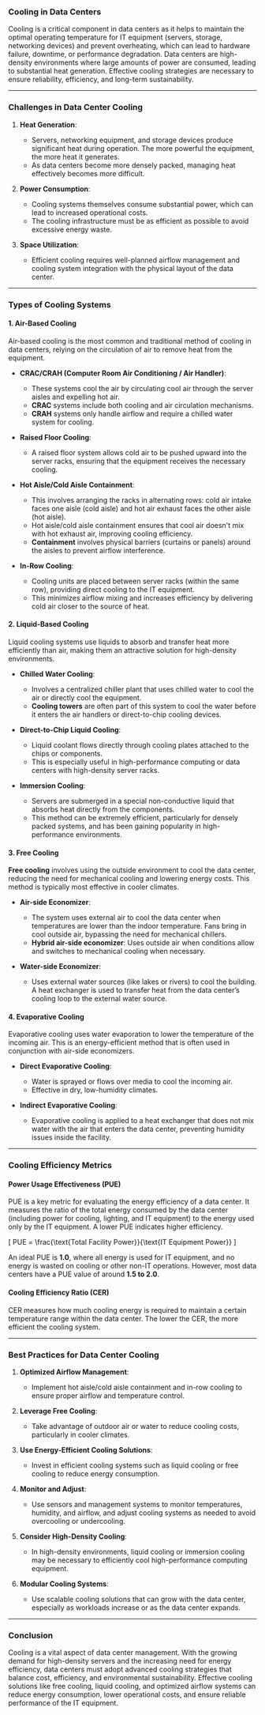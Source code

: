 ### **Cooling in Data Centers**

Cooling is a critical component in data centers as it helps to maintain the optimal operating temperature for IT equipment (servers, storage, networking devices) and prevent overheating, which can lead to hardware failure, downtime, or performance degradation. Data centers are high-density environments where large amounts of power are consumed, leading to substantial heat generation. Effective cooling strategies are necessary to ensure reliability, efficiency, and long-term sustainability.

---

### **Challenges in Data Center Cooling**

1. **Heat Generation**:
   - Servers, networking equipment, and storage devices produce significant heat during operation. The more powerful the equipment, the more heat it generates.
   - As data centers become more densely packed, managing heat effectively becomes more difficult.

2. **Power Consumption**:
   - Cooling systems themselves consume substantial power, which can lead to increased operational costs.
   - The cooling infrastructure must be as efficient as possible to avoid excessive energy waste.

3. **Space Utilization**:
   - Efficient cooling requires well-planned airflow management and cooling system integration with the physical layout of the data center.

---

### **Types of Cooling Systems**

#### **1. Air-Based Cooling**

Air-based cooling is the most common and traditional method of cooling in data centers, relying on the circulation of air to remove heat from the equipment.

- **CRAC/CRAH (Computer Room Air Conditioning / Air Handler)**:
  - These systems cool the air by circulating cool air through the server aisles and expelling hot air.
  - **CRAC** systems include both cooling and air circulation mechanisms.
  - **CRAH** systems only handle airflow and require a chilled water system for cooling.

- **Raised Floor Cooling**:
  - A raised floor system allows cold air to be pushed upward into the server racks, ensuring that the equipment receives the necessary cooling.

- **Hot Aisle/Cold Aisle Containment**:
  - This involves arranging the racks in alternating rows: cold air intake faces one aisle (cold aisle) and hot air exhaust faces the other aisle (hot aisle).
  - Hot aisle/cold aisle containment ensures that cool air doesn't mix with hot exhaust air, improving cooling efficiency.
  - **Containment** involves physical barriers (curtains or panels) around the aisles to prevent airflow interference.

- **In-Row Cooling**:
  - Cooling units are placed between server racks (within the same row), providing direct cooling to the IT equipment.
  - This minimizes airflow mixing and increases efficiency by delivering cold air closer to the source of heat.

#### **2. Liquid-Based Cooling**

Liquid cooling systems use liquids to absorb and transfer heat more efficiently than air, making them an attractive solution for high-density environments.

- **Chilled Water Cooling**:
  - Involves a centralized chiller plant that uses chilled water to cool the air or directly cool the equipment.
  - **Cooling towers** are often part of this system to cool the water before it enters the air handlers or direct-to-chip cooling devices.

- **Direct-to-Chip Liquid Cooling**:
  - Liquid coolant flows directly through cooling plates attached to the chips or components.
  - This is especially useful in high-performance computing or data centers with high-density server racks.

- **Immersion Cooling**:
  - Servers are submerged in a special non-conductive liquid that absorbs heat directly from the components.
  - This method can be extremely efficient, particularly for densely packed systems, and has been gaining popularity in high-performance environments.

#### **3. Free Cooling**

**Free cooling** involves using the outside environment to cool the data center, reducing the need for mechanical cooling and lowering energy costs. This method is typically most effective in cooler climates.

- **Air-side Economizer**:
  - The system uses external air to cool the data center when temperatures are lower than the indoor temperature. Fans bring in cool outside air, bypassing the need for mechanical chillers.
  - **Hybrid air-side economizer**: Uses outside air when conditions allow and switches to mechanical cooling when necessary.

- **Water-side Economizer**:
  - Uses external water sources (like lakes or rivers) to cool the building. A heat exchanger is used to transfer heat from the data center’s cooling loop to the external water source.

#### **4. Evaporative Cooling**

Evaporative cooling uses water evaporation to lower the temperature of the incoming air. This is an energy-efficient method that is often used in conjunction with air-side economizers.

- **Direct Evaporative Cooling**:
  - Water is sprayed or flows over media to cool the incoming air.
  - Effective in dry, low-humidity climates.

- **Indirect Evaporative Cooling**:
  - Evaporative cooling is applied to a heat exchanger that does not mix water with the air that enters the data center, preventing humidity issues inside the facility.

---

### **Cooling Efficiency Metrics**

#### **Power Usage Effectiveness (PUE)**

PUE is a key metric for evaluating the energy efficiency of a data center. It measures the ratio of the total energy consumed by the data center (including power for cooling, lighting, and IT equipment) to the energy used only by the IT equipment. A lower PUE indicates higher efficiency.

\[
PUE = \frac{\text{Total Facility Power}}{\text{IT Equipment Power}}
\]

An ideal PUE is **1.0**, where all energy is used for IT equipment, and no energy is wasted on cooling or other non-IT operations. However, most data centers have a PUE value of around **1.5 to 2.0**.

#### **Cooling Efficiency Ratio (CER)**

CER measures how much cooling energy is required to maintain a certain temperature range within the data center. The lower the CER, the more efficient the cooling system.

---

### **Best Practices for Data Center Cooling**

1. **Optimized Airflow Management**:
   - Implement hot aisle/cold aisle containment and in-row cooling to ensure proper airflow and temperature control.

2. **Leverage Free Cooling**:
   - Take advantage of outdoor air or water to reduce cooling costs, particularly in cooler climates.

3. **Use Energy-Efficient Cooling Solutions**:
   - Invest in efficient cooling systems such as liquid cooling or free cooling to reduce energy consumption.

4. **Monitor and Adjust**:
   - Use sensors and management systems to monitor temperatures, humidity, and airflow, and adjust cooling systems as needed to avoid overcooling or undercooling.

5. **Consider High-Density Cooling**:
   - In high-density environments, liquid cooling or immersion cooling may be necessary to efficiently cool high-performance computing equipment.

6. **Modular Cooling Systems**:
   - Use scalable cooling solutions that can grow with the data center, especially as workloads increase or as the data center expands.

---

### **Conclusion**

Cooling is a vital aspect of data center management. With the growing demand for high-density servers and the increasing need for energy efficiency, data centers must adopt advanced cooling strategies that balance cost, efficiency, and environmental sustainability. Effective cooling solutions like free cooling, liquid cooling, and optimized airflow systems can reduce energy consumption, lower operational costs, and ensure reliable performance of the IT equipment.
